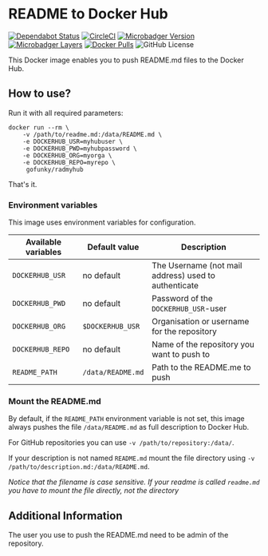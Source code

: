 # README to Docker Hub
[![Dependabot Status](https://api.dependabot.com/badges/status?host=github&repo=gofunky/readmyhub)](https://dependabot.com)
[![CircleCI](https://circleci.com/gh/gofunky/readmyhub/tree/master.svg?style=shield)](https://circleci.com/gh/gofunky/readmyhub/tree/master)
[![Microbadger Version](https://images.microbadger.com/badges/version/gofunky/readmyhub.svg)](https://microbadger.com/images/gofunky/readmyhub "Docker Version")
[![Microbadger Layers](https://images.microbadger.com/badges/image/gofunky/readmyhub.svg)](https://microbadger.com/images/gofunky/readmyhub "Docker Layers")
[![Docker Pulls](https://img.shields.io/docker/pulls/gofunky/readmyhub.svg)](https://hub.docker.com/r/gofunky/readmyhub)
![GitHub License](https://img.shields.io/github/license/gofunky/readmyhub.svg)

This Docker image enables you to push README.md files to the Docker Hub.

## How to use?

Run it with all required parameters:

```console
docker run --rm \
    -v /path/to/readme.md:/data/README.md \
    -e DOCKERHUB_USR=myhubuser \
    -e DOCKERHUB_PWD=myhubpassword \
    -e DOCKERHUB_ORG=myorga \
    -e DOCKERHUB_REPO=myrepo \
     gofunky/radmyhub
```

That's it.


### Environment variables

This image uses environment variables for configuration.

|Available variables     |Default value        |Description                                         |
|------------------------|---------------------|----------------------------------------------------|
|`DOCKERHUB_USR`    |no default           |The Username (not mail address) used to authenticate|
|`DOCKERHUB_PWD`    |no default           |Password of the `DOCKERHUB_USR`-user           |
|`DOCKERHUB_ORG` |`$DOCKERHUB_USR`|Organisation or username for the repository         |
|`DOCKERHUB_REPO`   |no default           |Name of the repository you want to push to          |
|`README_PATH`           |`/data/README.md`    |Path to the README.me to push                       |


### Mount the README.md

By default, if the `README_PATH` environment variable is not set, this image always pushes the file
`/data/README.md` as full description to Docker Hub.

For GitHub repositories you can use `-v /path/to/repository:/data/`.

If your description is not named `README.md` mount the file directory using `-v /path/to/description.md:/data/README.md`.

*Notice that the filename is case sensitive. If your readme is called `readme.md` you have to mount the file directly, not the directory*

## Additional Information

The user you use to push the README.md need to be admin of the repository.
